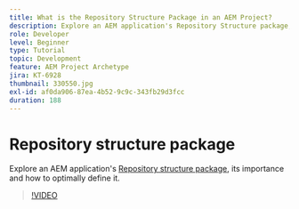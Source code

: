 ```yaml
---
title: What is the Repository Structure Package in an AEM Project?
description: Explore an AEM application's Repository Structure package, its importance and how to properly defined it.
role: Developer
level: Beginner
type: Tutorial
topic: Development
feature: AEM Project Archetype
jira: KT-6928
thumbnail: 330550.jpg
exl-id: af0da906-87ea-4b52-9c9c-343fb29d3fcc
duration: 188
---
```

# Repository structure package

Explore an AEM application's [Repository structure package](https://experienceleague.adobe.com/docs/experience-manager-cloud-service/implementing/developing/repository-structure-package.html), its importance and how to optimally define it. 

>[!VIDEO](https://video.tv.adobe.com/v/330550?quality=12&learn=on)
